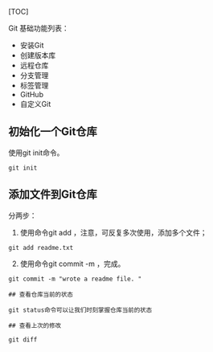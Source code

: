 [TOC]

Git 基础功能列表：
 - 安装Git
 - 创建版本库
 - 远程仓库
 - 分支管理
 - 标签管理
 - GitHub
 - 自定义Git


## 初始化一个Git仓库
使用git init命令。
```
git init
```

## 添加文件到Git仓库
分两步：

1. 使用命令git add <file>，注意，可反复多次使用，添加多个文件；
  ```
  git add readme.txt
  ```
2. 使用命令git commit -m <message>，完成。
  ```
  git commit -m "wrote a readme file. "

## 查看仓库当前的状态

git status命令可以让我们时刻掌握仓库当前的状态

## 查看上次的修改

git diff

